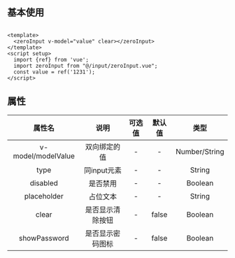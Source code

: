 <script setup>
import {ref} from 'vue';
import zeroInput from "@/input/zeroInput.vue";
const value = ref('1231');
</script>

## 基本使用

<zeroInput v-model="value" clear></zeroInput>

```vue

<template>
  <zeroInput v-model="value" clear></zeroInput>
</template>
<script setup>
  import {ref} from 'vue';
  import zeroInput from "@/input/zeroInput.vue";
  const value = ref('1231');
</script>

```

## 属性

|        属性名         |    说明    | 可选值 |  默认值  |      类型       |
|:------------------:|:--------:|:---:|:-----:|:-------------:|
| v-model/modelValue |  双向绑定的值  |  -  |   -   | Number/String |
|        type        | 同input元素 |  -  |   -   |    String     |
|      disabled      |   是否禁用   |  -  |   -   |    Boolean    |
|    placeholder     |   占位文本   |  -  |   -   |    String     |
|       clear        | 是否显示清除按钮 |  -  | false |    Boolean    |
|    showPassword    | 是否显示密码图标 |  -  | false |    Boolean    |


